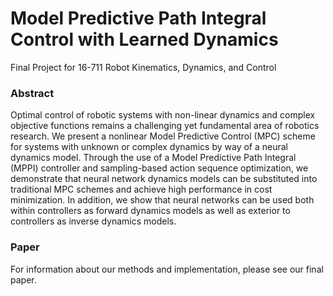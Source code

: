 # Model Predictive Path Integral Control with Learned Dynamics
Final Project for 16-711 Robot Kinematics, Dynamics, and Control

### Abstract
Optimal control of robotic systems with non-linear dynamics and complex objective functions remains a challenging yet fundamental area of robotics research. We present a nonlinear Model Predictive Control (MPC) scheme for systems with unknown or complex dynamics by way of a neural dynamics model. Through the use of a Model Predictive Path Integral (MPPI) controller and sampling-based action sequence optimization, we demonstrate that neural network dynamics models can be substituted into traditional MPC schemes and achieve high performance in cost minimization. In addition, we show that neural networks can be used both within controllers as forward dynamics models as well as exterior to controllers as inverse dynamics models. 

### Paper
For information about our methods and implementation, please see our final paper.
